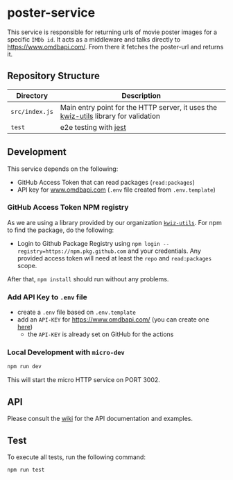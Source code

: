# poster-service

This service is responsible for returning urls of movie poster images for a specific `IMDb id`. It acts as a middleware and talks directly to https://www.omdbapi.com/. From there it fetches the poster-url and returns it.

## Repository Structure

| Directory      | Description                                                                                                                  |
| -------------- | ---------------------------------------------------------------------------------------------------------------------------- |
| `src/index.js` | Main entry point for the HTTP server, it uses the [kwiz-utils](https://github.com/kwizapp/kwiz-utils) library for validation |
| `test`         | e2e testing with [jest](https://jestjs.io/)                                                                                  |

## Development

This service depends on the following:

- GitHub Access Token that can read packages (`read:packages`)
- API key for www.omdbapi.com (`.env` file created from `.env.template`)

### GitHub Access Token NPM registry

As we are using a library provided by our organization [`kwiz-utils`](https://github.com/kwizapp/kwiz-utils). For npm to find the package, do the following:

- Login to Github Package Registry using `npm login --registry=https://npm.pkg.github.com` and your credentials. Any provided access token will need at least the `repo` and `read:packages` scope.

After that, `npm install` should run without any problems.

### Add API Key to `.env` file

- create a `.env` file based on `.env.template`
- add an `API-KEY` for https://www.omdbapi.com/ (you can create one [here](https://www.omdbapi.com/apikey.aspx))
  - the `API-KEY` is already set on GitHub for the actions

### Local Development with `micro-dev`

```bash
npm run dev
```

This will start the micro HTTP service on PORT 3002.

## API

Please consult the [wiki](https://github.com/kwizapp/kwiz/wiki/API-Reference#poster-service) for the API documentation and examples.

## Test

To execute all tests, run the following command:

```bash
npm run test
```
